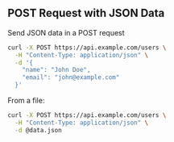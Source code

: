 <!-- METADATA
{
  "title": "POST Request with JSON Data",
  "tags": [
    "curl",
    "http",
    "post",
    "json",
    "api"
  ],
  "language": "bash"
}
-->

## POST Request with JSON Data
Send JSON data in a POST request
```bash
curl -X POST https://api.example.com/users \
  -H "Content-Type: application/json" \
  -d '{
    "name": "John Doe",
    "email": "john@example.com"
  }'
```

From a file:
```bash
curl -X POST https://api.example.com/users \
  -H "Content-Type: application/json" \
  -d @data.json
```
